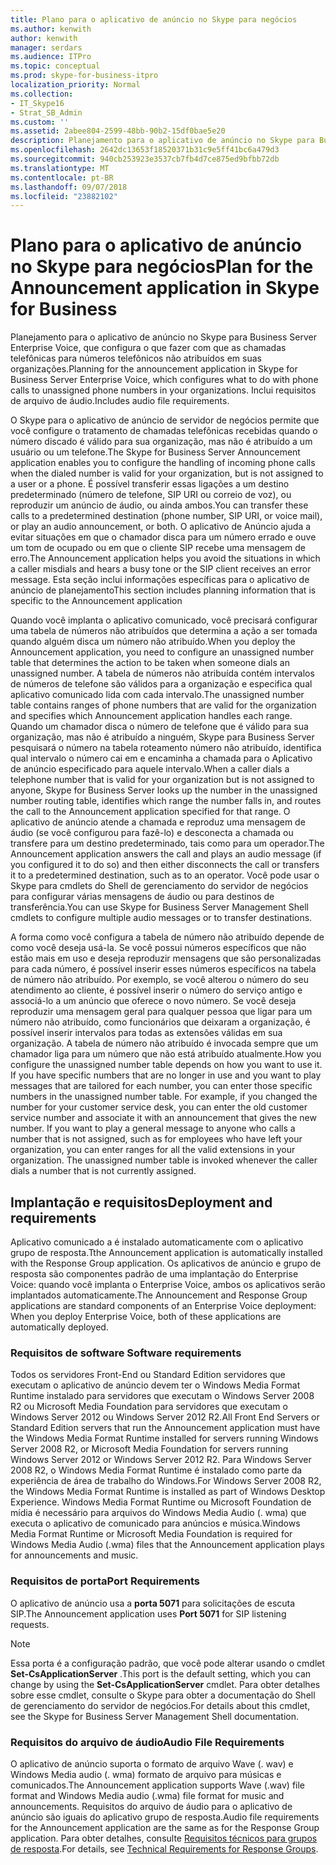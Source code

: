 ```yaml
---
title: Plano para o aplicativo de anúncio no Skype para negócios
ms.author: kenwith
author: kenwith
manager: serdars
ms.audience: ITPro
ms.topic: conceptual
ms.prod: skype-for-business-itpro
localization_priority: Normal
ms.collection:
- IT_Skype16
- Strat_SB_Admin
ms.custom: ''
ms.assetid: 2abee804-2599-48bb-90b2-15df0bae5e20
description: Planejamento para o aplicativo de anúncio no Skype para Business Server Enterprise Voice, que configura o que fazer com que as chamadas telefônicas para números telefônicos não atribuídos em suas organizações. Inclui requisitos de arquivo de áudio.
ms.openlocfilehash: 2642dc13653f18520371b31c9e5ff41bc6a479d3
ms.sourcegitcommit: 940cb253923e3537cb7fb4d7ce875ed9bfbb72db
ms.translationtype: MT
ms.contentlocale: pt-BR
ms.lasthandoff: 09/07/2018
ms.locfileid: "23882102"
---
```

# <a name="plan-for-the-announcement-application-in-skype-for-business"></a><span data-ttu-id="6b5f2-104">Plano para o aplicativo de anúncio no Skype para negócios</span><span class="sxs-lookup"><span data-stu-id="6b5f2-104">Plan for the Announcement application in Skype for Business</span></span>

<span data-ttu-id="6b5f2-105">Planejamento para o aplicativo de anúncio no Skype para Business Server Enterprise Voice, que configura o que fazer com que as chamadas telefônicas para números telefônicos não atribuídos em suas organizações.</span><span class="sxs-lookup"><span data-stu-id="6b5f2-105">Planning for the announcement application in Skype for Business Server Enterprise Voice, which configures what to do with phone calls to unassigned phone numbers in your organizations.</span></span> <span data-ttu-id="6b5f2-106">Inclui requisitos de arquivo de áudio.</span><span class="sxs-lookup"><span data-stu-id="6b5f2-106">Includes audio file requirements.</span></span>

<span data-ttu-id="6b5f2-107">O Skype para o aplicativo de anúncio de servidor de negócios permite que você configure o tratamento de chamadas telefônicas recebidas quando o número discado é válido para sua organização, mas não é atribuído a um usuário ou um telefone.</span><span class="sxs-lookup"><span data-stu-id="6b5f2-107">The Skype for Business Server Announcement application enables you to configure the handling of incoming phone calls when the dialed number is valid for your organization, but is not assigned to a user or a phone.</span></span> <span data-ttu-id="6b5f2-108">É possível transferir essas ligações a um destino predeterminado (número de telefone, SIP URI ou correio de voz), ou reproduzir um anúncio de áudio, ou ainda ambos.</span><span class="sxs-lookup"><span data-stu-id="6b5f2-108">You can transfer these calls to a predetermined destination (phone number, SIP URI, or voice mail), or play an audio announcement, or both.</span></span> <span data-ttu-id="6b5f2-109">O aplicativo de Anúncio ajuda a evitar situações em que o chamador disca para um número errado e ouve um tom de ocupado ou em que o cliente SIP recebe uma mensagem de erro.</span><span class="sxs-lookup"><span data-stu-id="6b5f2-109">The Announcement application helps you avoid the situations in which a caller misdials and hears a busy tone or the SIP client receives an error message.</span></span> <span data-ttu-id="6b5f2-110">Esta seção inclui informações específicas para o aplicativo de anúncio de planejamento</span><span class="sxs-lookup"><span data-stu-id="6b5f2-110">This section includes planning information that is specific to the Announcement application</span></span>

<span data-ttu-id="6b5f2-111">Quando você implanta o aplicativo comunicado, você precisará configurar uma tabela de números não atribuídos que determina a ação a ser tomada quando alguém disca um número não atribuído.</span><span class="sxs-lookup"><span data-stu-id="6b5f2-111">When you deploy the Announcement application, you need to configure an unassigned number table that determines the action to be taken when someone dials an unassigned number.</span></span> <span data-ttu-id="6b5f2-112">A tabela de números não atribuída contém intervalos de números de telefone são válidos para a organização e especifica qual aplicativo comunicado lida com cada intervalo.</span><span class="sxs-lookup"><span data-stu-id="6b5f2-112">The unassigned number table contains ranges of phone numbers that are valid for the organization and specifies which Announcement application handles each range.</span></span> <span data-ttu-id="6b5f2-113">Quando um chamador disca o número de telefone que é válido para sua organização, mas não é atribuído a ninguém, Skype para Business Server pesquisará o número na tabela roteamento número não atribuído, identifica qual intervalo o número cai em e encaminha a chamada para o Aplicativo de anúncio especificado para aquele intervalo.</span><span class="sxs-lookup"><span data-stu-id="6b5f2-113">When a caller dials a telephone number that is valid for your organization but is not assigned to anyone, Skype for Business Server looks up the number in the unassigned number routing table, identifies which range the number falls in, and routes the call to the Announcement application specified for that range.</span></span> <span data-ttu-id="6b5f2-114">O aplicativo de anúncio atende a chamada e reproduz uma mensagem de áudio (se você configurou para fazê-lo) e desconecta a chamada ou transfere para um destino predeterminado, tais como para um operador.</span><span class="sxs-lookup"><span data-stu-id="6b5f2-114">The Announcement application answers the call and plays an audio message (if you configured it to do so) and then either disconnects the call or transfers it to a predetermined destination, such as to an operator.</span></span> <span data-ttu-id="6b5f2-115">Você pode usar o Skype para cmdlets do Shell de gerenciamento do servidor de negócios para configurar várias mensagens de áudio ou para destinos de transferência.</span><span class="sxs-lookup"><span data-stu-id="6b5f2-115">You can use Skype for Business Server Management Shell cmdlets to configure multiple audio messages or to transfer destinations.</span></span>

<span data-ttu-id="6b5f2-p105">A forma como você configura a tabela de número não atribuído depende de como você deseja usá-la. Se você possui números específicos que não estão mais em uso e deseja reproduzir mensagens que são personalizadas para cada número, é possível inserir esses números específicos na tabela de número não atribuído. Por exemplo, se você alterou o número do seu atendimento ao cliente, é possível inserir o número do serviço antigo e associá-lo a um anúncio que oferece o novo número. Se você deseja reproduzir uma mensagem geral para qualquer pessoa que ligar para um número não atribuído, como funcionários que deixaram a organização, é possível inserir intervalos para todas as extensões válidas em sua organização. A tabela de número não atribuído é invocada sempre que um chamador liga para um número que não está atribuído atualmente.</span><span class="sxs-lookup"><span data-stu-id="6b5f2-p105">How you configure the unassigned number table depends on how you want to use it. If you have specific numbers that are no longer in use and you want to play messages that are tailored for each number, you can enter those specific numbers in the unassigned number table. For example, if you changed the number for your customer service desk, you can enter the old customer service number and associate it with an announcement that gives the new number. If you want to play a general message to anyone who calls a number that is not assigned, such as for employees who have left your organization, you can enter ranges for all the valid extensions in your organization. The unassigned number table is invoked whenever the caller dials a number that is not currently assigned.</span></span>

## <a name="deployment-and-requirements"></a><span data-ttu-id="6b5f2-121">Implantação e requisitos</span><span class="sxs-lookup"><span data-stu-id="6b5f2-121">Deployment and requirements</span></span>

<span data-ttu-id="6b5f2-122">Aplicativo comunicado a é instalado automaticamente com o aplicativo grupo de resposta.</span><span class="sxs-lookup"><span data-stu-id="6b5f2-122">Tthe Announcement application is automatically installed with the Response Group application.</span></span> <span data-ttu-id="6b5f2-123">Os aplicativos de anúncio e grupo de resposta são componentes padrão de uma implantação do Enterprise Voice: quando você implanta o Enterprise Voice, ambos os aplicativos serão implantados automaticamente.</span><span class="sxs-lookup"><span data-stu-id="6b5f2-123">The Announcement and Response Group applications are standard components of an Enterprise Voice deployment: When you deploy Enterprise Voice, both of these applications are automatically deployed.</span></span>

### <a name="software-requirements"></a><span data-ttu-id="6b5f2-124">Requisitos de software </span><span class="sxs-lookup"><span data-stu-id="6b5f2-124">Software requirements</span></span>

<span data-ttu-id="6b5f2-125">Todos os servidores Front-End ou Standard Edition servidores que executam o aplicativo de anúncio devem ter o Windows Media Format Runtime instalado para servidores que executam o Windows Server 2008 R2 ou Microsoft Media Foundation para servidores que executam o Windows Server 2012 ou Windows Server 2012 R2.</span><span class="sxs-lookup"><span data-stu-id="6b5f2-125">All Front End Servers or Standard Edition servers that run the Announcement application must have the Windows Media Format Runtime installed for servers running Windows Server 2008 R2, or Microsoft Media Foundation for servers running Windows Server 2012 or Windows Server 2012 R2.</span></span> <span data-ttu-id="6b5f2-126">Para Windows Server 2008 R2, o Windows Media Format Runtime é instalado como parte da experiência de área de trabalho do Windows.</span><span class="sxs-lookup"><span data-stu-id="6b5f2-126">For Windows Server 2008 R2, the Windows Media Format Runtime is installed as part of Windows Desktop Experience.</span></span> <span data-ttu-id="6b5f2-127">Windows Media Format Runtime ou Microsoft Foundation de mídia é necessário para arquivos do Windows Media Audio (. wma) que executa o aplicativo de comunicado para anúncios e música.</span><span class="sxs-lookup"><span data-stu-id="6b5f2-127">Windows Media Format Runtime or Microsoft Media Foundation is required for Windows Media Audio (.wma) files that the Announcement application plays for announcements and music.</span></span>

### <a name="port-requirements"></a><span data-ttu-id="6b5f2-128">Requisitos de porta</span><span class="sxs-lookup"><span data-stu-id="6b5f2-128">Port Requirements</span></span>

<span data-ttu-id="6b5f2-129">O aplicativo de anúncio usa a **porta 5071** para solicitações de escuta SIP.</span><span class="sxs-lookup"><span data-stu-id="6b5f2-129">The Announcement application uses **Port 5071** for SIP listening requests.</span></span>

> [!NOTE]
> <span data-ttu-id="6b5f2-130">Essa porta é a configuração padrão, que você pode alterar usando o cmdlet **Set-CsApplicationServer** .</span><span class="sxs-lookup"><span data-stu-id="6b5f2-130">This port is the default setting, which you can change by using the **Set-CsApplicationServer** cmdlet.</span></span> <span data-ttu-id="6b5f2-131">Para obter detalhes sobre esse cmdlet, consulte o Skype para obter a documentação do Shell de gerenciamento do servidor de negócios.</span><span class="sxs-lookup"><span data-stu-id="6b5f2-131">For details about this cmdlet, see the Skype for Business Server Management Shell documentation.</span></span>

### <a name="audio-file-requirements"></a><span data-ttu-id="6b5f2-132">Requisitos do arquivo de áudio</span><span class="sxs-lookup"><span data-stu-id="6b5f2-132">Audio File Requirements</span></span>

<span data-ttu-id="6b5f2-133">O aplicativo de anúncio suporta o formato de arquivo Wave (. wav) e Windows Media audio (. wma) formato de arquivo para músicas e comunicados.</span><span class="sxs-lookup"><span data-stu-id="6b5f2-133">The Announcement application supports Wave (.wav) file format and Windows Media audio (.wma) file format for music and announcements.</span></span> <span data-ttu-id="6b5f2-134">Requisitos do arquivo de áudio para o aplicativo de anúncio são iguais do aplicativo grupo de resposta.</span><span class="sxs-lookup"><span data-stu-id="6b5f2-134">Audio file requirements for the Announcement application are the same as for the Response Group application.</span></span> <span data-ttu-id="6b5f2-135">Para obter detalhes, consulte [Requisitos técnicos para grupos de resposta](https://technet.microsoft.com/library/477488bd-124f-437b-9327-732a0d7271ca.aspx).</span><span class="sxs-lookup"><span data-stu-id="6b5f2-135">For details, see [Technical Requirements for Response Groups](https://technet.microsoft.com/library/477488bd-124f-437b-9327-732a0d7271ca.aspx).</span></span>


